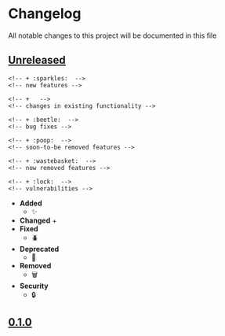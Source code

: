 # Changelog
All notable changes to this project will be documented in this file

[unreleased]: https://github.com/eugenesvk/kbdHelix/compare/0.1.0...HEAD
## [Unreleased]
  <!-- - __Added__ -->
    <!-- + :sparkles:  -->
    <!-- new features -->
  <!-- - __Changed__ -->
    <!-- +   -->
    <!-- changes in existing functionality -->
  <!-- - __Fixed__ -->
    <!-- + :beetle:  -->
    <!-- bug fixes -->
  <!-- - __Deprecated__ -->
    <!-- + :poop:  -->
    <!-- soon-to-be removed features -->
  <!-- - __Removed__ -->
    <!-- + :wastebasket:  -->
    <!-- now removed features -->
  <!-- - __Security__ -->
    <!-- + :lock:  -->
    <!-- vulnerabilities -->
  - __Added__
    + :sparkles: 
  - __Changed__
    +  
  - __Fixed__
    + :beetle: 
  - __Deprecated__
    + :poop: 
  - __Removed__
    + :wastebasket: 
  - __Security__
    + :lock: 

[0.1.0]: https://github.com/eugenesvk/kbdHelix/releases/tag/0.1.0
## [0.1.0]
